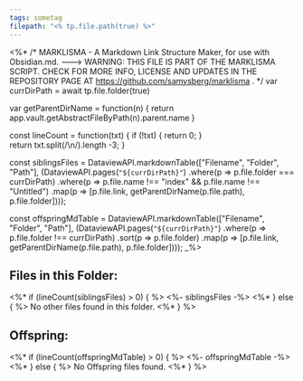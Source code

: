 ```yaml
---
tags: sometag
filepath: "<% tp.file.path(true) %>"
---
```

<%* 
/*
MARKLISMA - A Markdown Link Structure Maker, for use with Obsidian.md.
---> WARNING: THIS FILE IS PART OF THE MARKLISMA SCRIPT. CHECK FOR MORE INFO, LICENSE AND UPDATES IN THE REPOSITORY PAGE AT https://github.com/samysberg/marklisma .
*/
var currDirPath = await tp.file.folder(true)

var getParentDirName = function(n) {
  return app.vault.getAbstractFileByPath(n).parent.name
}

const lineCount = function(txt) {
    if (!txt) {
        return 0;
    }    
    return txt.split(/\n/).length -3;
}

const siblingsFiles = DataviewAPI.markdownTable(["Filename", "Folder", "Path"], (DataviewAPI.pages(`"${currDirPath}"`)
  .where(p => p.file.folder === currDirPath)
  .where(p => p.file.name !== "index" && p.file.name !== "Untitled")
  .map(p => [p.file.link, getParentDirName(p.file.path), p.file.folder])));

const offspringMdTable = DataviewAPI.markdownTable(["Filename", "Folder", "Path"], (DataviewAPI.pages(`"${currDirPath}"`)
  .where(p => p.file.folder !== currDirPath)
  .sort(p => p.file.folder)
  .map(p => [p.file.link, getParentDirName(p.file.path), p.file.folder])));
_%>

## Files in this Folder:

<%* if (lineCount(siblingsFiles) > 0) { %>
<%- siblingsFiles -%>
<%* } else { %>
No other files found in this folder.
<%* } %>

## Offspring:

<%* if (lineCount(offspringMdTable) > 0) { %>
<%- offspringMdTable -%>
<%* } else { %>
No Offspring files found.
<%* } %>